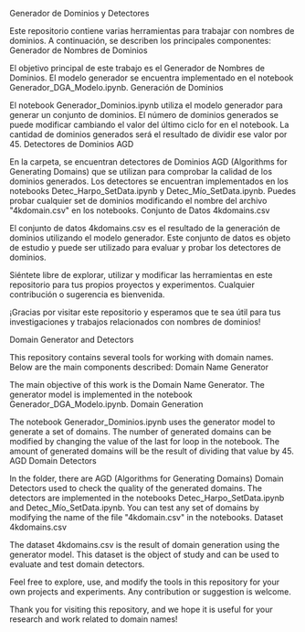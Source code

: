 Generador de Dominios y Detectores

Este repositorio contiene varias herramientas para trabajar con nombres de dominios. A continuación, se describen los principales componentes:
Generador de Nombres de Dominios

El objetivo principal de este trabajo es el Generador de Nombres de Dominios. El modelo generador se encuentra implementado en el notebook Generador_DGA_Modelo.ipynb.
Generación de Dominios

El notebook Generador_Dominios.ipynb utiliza el modelo generador para generar un conjunto de dominios. El número de dominios generados se puede modificar cambiando el valor del último ciclo for en el notebook. La cantidad de dominios generados será el resultado de dividir ese valor por 45.
Detectores de Dominios AGD

En la carpeta, se encuentran detectores de Dominios AGD (Algorithms for Generating Domains) que se utilizan para comprobar la calidad de los dominios generados. Los detectores se encuentran implementados en los notebooks Detec_Harpo_SetData.ipynb y Detec_Mío_SetData.ipynb. Puedes probar cualquier set de dominios modificando el nombre del archivo "4kdomain.csv" en los notebooks.
Conjunto de Datos 4kdomains.csv

El conjunto de datos 4kdomains.csv es el resultado de la generación de dominios utilizando el modelo generador. Este conjunto de datos es objeto de estudio y puede ser utilizado para evaluar y probar los detectores de dominios.

Siéntete libre de explorar, utilizar y modificar las herramientas en este repositorio para tus propios proyectos y experimentos. Cualquier contribución o sugerencia es bienvenida.

¡Gracias por visitar este repositorio y esperamos que te sea útil para tus investigaciones y trabajos relacionados con nombres de dominios!



Domain Generator and Detectors

This repository contains several tools for working with domain names. Below are the main components described:
Domain Name Generator

The main objective of this work is the Domain Name Generator. The generator model is implemented in the notebook Generador_DGA_Modelo.ipynb.
Domain Generation

The notebook Generador_Dominios.ipynb uses the generator model to generate a set of domains. The number of generated domains can be modified by changing the value of the last for loop in the notebook. The amount of generated domains will be the result of dividing that value by 45.
AGD Domain Detectors

In the folder, there are AGD (Algorithms for Generating Domains) Domain Detectors used to check the quality of the generated domains. The detectors are implemented in the notebooks Detec_Harpo_SetData.ipynb and Detec_Mío_SetData.ipynb. You can test any set of domains by modifying the name of the file "4kdomain.csv" in the notebooks.
Dataset 4kdomains.csv

The dataset 4kdomains.csv is the result of domain generation using the generator model. This dataset is the object of study and can be used to evaluate and test domain detectors.

Feel free to explore, use, and modify the tools in this repository for your own projects and experiments. Any contribution or suggestion is welcome.

Thank you for visiting this repository, and we hope it is useful for your research and work related to domain names!
